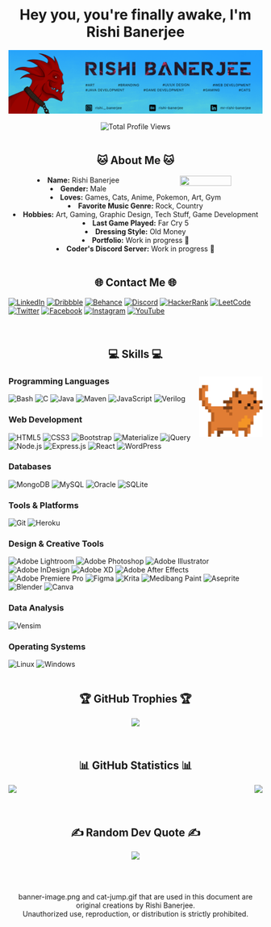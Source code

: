 <body>
<center>
  <div>
    <h1 align="center">Hey you, you're finally awake, I'm Rishi Banerjee</h1>
    <p align="center">
    <img src="https://github.com/QwertyFusion/QwertyFusion/blob/main/images/banner-image.png" alt="Banner Image of Rishi's Profile"/>
    </p>
  </div>
  <img height="auto" src="https://komarev.com/ghpvc/?username=QwertyFusion&label=Profile%20views&color=D70040&style=for-the-badge" alt="Total Profile Views" />
  <div>
    <br>
    <h2 align="center"> 🐱 About Me 🐱 </h2>
    <div align="center">
      <img src="https://media.giphy.com/media/v1.Y2lkPTc5MGI3NjExdWhwNmw2NjZnYjV5aWE2b3B5dmhuemczZGYxN2tuMXdodzUxdTBqbSZlcD12MV9pbnRlcm5hbF9naWZfYnlfaWQmY3Q9Zw/6yU5mAiUaJZFj8lpPn/giphy.gif" alt="" width="45%" height="45%" align="right">
    </div>
    <li>
      <b>Name:</b> Rishi Banerjee
    </li>
    <li>
      <b>Gender:</b> Male
    </li>
    <li>
      <b>Loves:</b> Games, Cats, Anime, Pokemon, Art, Gym
    </li>
    <li>
      <b>Favorite Music Genre:</b> Rock, Country
    </li>
    <li>
      <b>Hobbies:</b> Art, Gaming, Graphic Design, Tech Stuff, Game Development
    </li>
    <li>
      <b>Last Game Played:</b> Far Cry 5
    </li>
    <li>
      <b>Dressing Style:</b> Old Money
    </li>
    <li>
      <b>Portfolio:</b> Work in progress 🚧
    </li>
    <li>
      <b>Coder's Discord Server:</b> Work in progress 🚧
    </li>
  </div>

  <div>
    <br>
    <h2 align="center"> 🌐 Contact Me 🌐 </h2>
    <div align="left">
        <a href="https://linkedin.com/in/mr-rishi-banerjee" target="_blank"><img src="https://img.shields.io/badge/LinkedIn-0A66C2?style=for-the-badge&logo=linkedin&logoColor=white" alt="LinkedIn" /></a>
        <a href="https://dribbble.com/qwertyfusion" target="_blank"><img src="https://img.shields.io/badge/Dribbble-EA4C89?style=for-the-badge&logo=dribbble&logoColor=white" alt="Dribbble" /></a>
        <a href="https://www.behance.net/rishi-banerjee" target="_blank"><img src="https://img.shields.io/badge/Behance-1769FF?style=for-the-badge&logo=behance&logoColor=white" alt="Behance" /></a>
        <a href="https://discord.gg/VEAeTtMzYS" target="_blank"><img src="https://img.shields.io/badge/Discord-5865F2?style=for-the-badge&logo=discord&logoColor=white" alt="Discord" /></a>
        <a href="https://www.hackerrank.com/rishibanerjee10" target="_blank"><img src="https://img.shields.io/badge/HackerRank-2EC866?style=for-the-badge&logo=hackerrank&logoColor=white" alt="HackerRank" /></a>
        <a href="https://www.leetcode.com/rishi-banerjee" target="_blank"><img src="https://img.shields.io/badge/LeetCode-FFA116?style=for-the-badge&logo=leetcode&logoColor=black" alt="LeetCode" /></a>
        <a href="https://twitter.com/qwertyfusion" target="_blank"><img src="https://img.shields.io/badge/Twitter-1DA1F2?style=for-the-badge&logo=twitter&logoColor=white" alt="Twitter" /></a>
        <a href="https://fb.com/rishibanerjee01" target="_blank"><img src="https://img.shields.io/badge/Facebook-1877F2?style=for-the-badge&logo=facebook&logoColor=white" alt="Facebook" /></a>
        <a href="https://instagram.com/rishi._.banerjee" target="_blank"><img src="https://img.shields.io/badge/Instagram-E4405F?style=for-the-badge&logo=instagram&logoColor=white" alt="Instagram" /></a>
        <a href="https://www.youtube.com/@qwertyfusion" target="_blank"><img src="https://img.shields.io/badge/YouTube-FF0000?style=for-the-badge&logo=youtube&logoColor=white" alt="YouTube" /></a>
    </div>
  </div>

  <div>
    <br><br>
    <h2 align="center"> 💻 Skills 💻 </h2>
    <div align="left">
      <img src="https://github.com/QwertyFusion/QwertyFusion/blob/main/images/cat-jump.gif" alt="Pixelated Cat Jumping" width="25%" height="25%" align="right">
      <h3>Programming Languages</h3>
      <img src="https://img.shields.io/badge/Bash-4EAA25?style=for-the-badge&logo=gnu-bash&logoColor=white" alt="Bash" />
      <img src="https://img.shields.io/badge/C-00599C?style=for-the-badge&logo=c&logoColor=white" alt="C" />
      <!--  <img src="https://img.shields.io/badge/C%23-239120?style=for-the-badge&logo=csharp&logoColor=white" alt="C#" />  -->
      <img src="https://img.shields.io/badge/Java-007396?style=for-the-badge&logo=java&logoColor=white" alt="Java" />
      <!--  <img src="https://img.shields.io/badge/Java_Spring-6DB33F?style=for-the-badge&logo=spring&logoColor=white" alt="Java Spring" />  -->
      <img src="https://img.shields.io/badge/Maven-C71A36?style=for-the-badge&logo=apache-maven&logoColor=white" alt="Maven" />
      <img src="https://img.shields.io/badge/JavaScript-F7DF1E?style=for-the-badge&logo=javascript&logoColor=black" alt="JavaScript" />
      <!--  <img src="https://img.shields.io/badge/Kotlin-0095D5?style=for-the-badge&logo=kotlin&logoColor=white" alt="Kotlin" />  -->
      <!--  <img src="https://img.shields.io/badge/Python-3776AB?style=for-the-badge&logo=python&logoColor=white" alt="Python" />  -->
      <img src="https://img.shields.io/badge/Verilog-5A3FCD?style=for-the-badge&logo=verilog&logoColor=white" alt="Verilog" />
      <h3>Web Development</h3>
      <img src="https://img.shields.io/badge/HTML5-E34F26?style=for-the-badge&logo=html5&logoColor=white" alt="HTML5" />
      <img src="https://img.shields.io/badge/CSS3-1572B6?style=for-the-badge&logo=css3&logoColor=white" alt="CSS3" />
      <!--  <img src="https://img.shields.io/badge/Tailwind_CSS-38B2AC?style=for-the-badge&logo=tailwind-css&logoColor=white" alt="Tailwind CSS" />  -->
      <img src="https://img.shields.io/badge/Bootstrap-563D7C?style=for-the-badge&logo=bootstrap&logoColor=white" alt="Bootstrap" />
      <img src="https://img.shields.io/badge/Materialize-EE6E73?style=for-the-badge&logo=materializecss&logoColor=white" alt="Materialize" />
      <img src="https://img.shields.io/badge/jQuery-0769AD?style=for-the-badge&logo=jquery&logoColor=white" alt="jQuery" />
      <img src="https://img.shields.io/badge/Node.js-339933?style=for-the-badge&logo=nodedotjs&logoColor=white" alt="Node.js" />
      <img src="https://img.shields.io/badge/Express.js-404D59?style=for-the-badge&logo=express&logoColor=white" alt="Express.js" />
      <!--  <img src="https://img.shields.io/badge/Next.js-000000?style=for-the-badge&logo=next.js&logoColor=white" alt="Next.js" />  -->
      <img src="https://img.shields.io/badge/React-61DAFB?style=for-the-badge&logo=react&logoColor=black" alt="React" />
      <img src="https://img.shields.io/badge/WordPress-21759B?style=for-the-badge&logo=wordpress&logoColor=white" alt="WordPress" />
      <h3>Databases</h3>
      <img src="https://img.shields.io/badge/MongoDB-4EA94B?style=for-the-badge&logo=mongodb&logoColor=white" alt="MongoDB" />
      <img src="https://img.shields.io/badge/MySQL-4479A1?style=for-the-badge&logo=mysql&logoColor=white" alt="MySQL" />
      <img src="https://img.shields.io/badge/Oracle-F80000?style=for-the-badge&logo=oracle&logoColor=white" alt="Oracle" />
      <img src="https://img.shields.io/badge/SQLite-003B57?style=for-the-badge&logo=sqlite&logoColor=white" alt="SQLite" />
      <h3>Tools & Platforms</h3>
      <!--  <img src="https://img.shields.io/badge/Docker-2496ED?style=for-the-badge&logo=docker&logoColor=white" alt="Docker" />  -->
      <img src="https://img.shields.io/badge/Git-F05032?style=for-the-badge&logo=git&logoColor=white" alt="Git" />
      <img src="https://img.shields.io/badge/Heroku-430098?style=for-the-badge&logo=heroku&logoColor=white" alt="Heroku" />
      <!--  <img src="https://img.shields.io/badge/Cucumber_BDD-23D96C?style=for-the-badge&logo=cucumber&logoColor=white" alt="Cucumber BDD" />  -->
      <!--  <h3>Game Development</h3>  -->
      <!--  <img src="https://img.shields.io/badge/Unity-000000?style=for-the-badge&logo=unity&logoColor=white" alt="Unity" />  -->
      <!--  <img src="https://img.shields.io/badge/Unreal_Engine-313131?style=for-the-badge&logo=unreal-engine&logoColor=white" alt="Unreal Engine" />  -->
      <h3>Design & Creative Tools</h3>
      <!--  <img src="https://img.shields.io/badge/Adobe_Acrobat_Reader-EC1C24?style=for-the-badge&logo=adobe-acrobat-reader&logoColor=white" alt="Adobe Acrobat Reader" />  -->
      <img src="https://img.shields.io/badge/Adobe_Lightroom-31A8FF?style=for-the-badge&logo=adobe-lightroom&logoColor=white" alt="Adobe Lightroom" />
      <img src="https://img.shields.io/badge/Adobe_Photoshop-31A8FF?style=for-the-badge&logo=adobe-photoshop&logoColor=white" alt="Adobe Photoshop" />
      <img src="https://img.shields.io/badge/Adobe_Illustrator-FF9A00?style=for-the-badge&logo=adobe-illustrator&logoColor=white" alt="Adobe Illustrator" />
      <img src="https://img.shields.io/badge/Adobe_InDesign-FF3366?style=for-the-badge&logo=adobe-indesign&logoColor=white" alt="Adobe InDesign" />
      <img src="https://img.shields.io/badge/Adobe_XD-FF61F6?style=for-the-badge&logo=adobe-xd&logoColor=white" alt="Adobe XD" />
      <img src="https://img.shields.io/badge/Adobe_After_Effects-9999FF?style=for-the-badge&logo=adobe-after-effects&logoColor=white" alt="Adobe After Effects" />      
      <img src="https://img.shields.io/badge/Adobe_Premiere_Pro-9999FF?style=for-the-badge&logo=adobe-premiere-pro&logoColor=white" alt="Adobe Premiere Pro" />
      <img src="https://img.shields.io/badge/Figma-F24E1E?style=for-the-badge&logo=figma&logoColor=white" alt="Figma" />
      <img src="https://img.shields.io/badge/Krita-203759?style=for-the-badge&logo=krita&logoColor=white" alt="Krita" />
      <img src="https://img.shields.io/badge/Medibang_Paint-FF0000?style=for-the-badge&logo=medibang-paint&logoColor=white" alt="Medibang Paint" />
      <img src="https://img.shields.io/badge/Aseprite-7D929E?style=for-the-badge&logo=aseprite&logoColor=white" alt="Aseprite" />
      <img src="https://img.shields.io/badge/Blender-F5792A?style=for-the-badge&logo=blender&logoColor=white" alt="Blender" />
      <img src="https://img.shields.io/badge/Canva-00C4CC?style=for-the-badge&logo=canva&logoColor=white" alt="Canva" />      
      <h3>Data Analysis</h3>
      <!--  <img src="https://img.shields.io/badge/Pandas-150458?style=for-the-badge&logo=pandas&logoColor=white" alt="Pandas" />  -->
      <img src="https://img.shields.io/badge/Vensim-0A73BD?style=for-the-badge&logoColor=white" alt="Vensim" />
      <h3>Operating Systems</h3>
      <img src="https://img.shields.io/badge/Linux-FCC624?style=for-the-badge&logo=linux&logoColor=black" alt="Linux" />
      <img src="https://img.shields.io/badge/Windows-0078D6?style=for-the-badge&logo=windows&logoColor=white" alt="Windows" />
    </div>
  </div>

  <div>
    <br>
    <h2 align="center"> 🏆 GitHub Trophies 🏆 </h2>
    
  ![](https://github-profile-trophy.vercel.app/?username=QwertyFusion&theme=monokai&no-frame=true&no-bg=true&margin-w=4)
  </div>

  <div>
    <br>
    <h2 align="center"> 📊 GitHub Statistics 📊 </h2>
    <p><img align="left" height="auto" width="auto" src="https://github-readme-stats.vercel.app/api?username=QwertyFusion&theme=dark&hide_border=true&include_all_commits=true&count_private=true" /></p>
    <p><img align="right" height="auto" width="auto" src="https://github-readme-streak-stats.herokuapp.com/?user=QwertyFusion&theme=dark&hide_border=true" /></p>
    <br clear="both">
</div>

<div align="center">
    <br><br>
    <h2 align="center"> ✍️ Random Dev Quote ✍️ </h2>
    <p>
        <img src="https://quotes-github-readme.vercel.app/api?type=horizontal&theme=dark" />
    </p>
</div>
<br><br>
<p align="center">
        banner-image.png and cat-jump.gif that are used in this document are original creations by Rishi Banerjee. <br>
        Unauthorized use, reproduction, or distribution is strictly prohibited.
</p>
</body>
